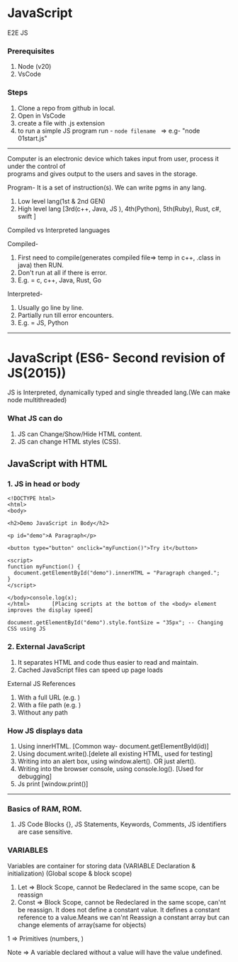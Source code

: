 # JavaScript
E2E JS

### Prerequisites
1. Node (v20)
2. VsCode

### Steps
1. Clone a repo from github in local.
2. Open in VsCode
3. create a file with .js extension
4. to run a simple JS program run - `node filename ` => e.g- "node 01start.js"

---

Computer is an electronic device which takes input from user, process it under the control of  
programs and gives output to the users and saves in the storage.

Program- It is a set of instruction(s). We can write pgms in any lang.

1. Low level lang(1st & 2nd GEN)
2. High level lang [3rd(c++, Java, JS ), 4th(Python), 5th(Ruby), Rust, c#, swift ] 

Compiled vs Interpreted languages

Compiled- 
1. First need to compile(generates compiled file=> temp in c++, .class in java) then RUN.
2. Don't run at all if there is error.
3. E.g. = c, c++, Java, Rust, Go

Interpreted-
1. Usually go line by line.
2. Partially run till error encounters.
3. E.g. = JS, Python

-----------------------------------------------------------------------------------------------------


# JavaScript (ES6- Second revision of JS(2015))
JS is Interpreted, dynamically typed and single threaded lang.(We can make node multithreaded)

### What JS can do
1. JS can Change/Show/Hide HTML content.
2. JS can change HTML styles (CSS).

## JavaScript with HTML

### 1. JS in head or body

```
<!DOCTYPE html>    
<html>
<body>

<h2>Demo JavaScript in Body</h2>

<p id="demo">A Paragraph</p>

<button type="button" onclick="myFunction()">Try it</button>

<script>
function myFunction() {
  document.getElementById("demo").innerHTML = "Paragraph changed.";
}
</script>

</body>console.log(x);
</html>       [Placing scripts at the bottom of the <body> element improves the display speed]

document.getElementById("demo").style.fontSize = "35px"; -- Changing CSS using JS
```

### 2. External JavaScript

1. It separates HTML and code thus easier to read and maintain.
2. Cached JavaScript files can speed up page loads

External JS References 

1. With a full URL (e.g. <script src="https://www.w3schools.com/js/myScript.js" > </script> )
2. With a file path (e.g. <script src="/jsLogic/myScript.js"></script>)
3. Without any path

### How JS displays data

1. Using innerHTML. [Common way- document.getElementById(id)]
2. Using document.write().[delete all existing HTML, used for testing]
3. Writing into an alert box, using window.alert(). OR just alert().
4. Writing into the browser console, using console.log(). [Used for debugging]
5. Js print [window.print()]

----------------------------------------------------------------------------

### Basics of RAM, ROM.

1. JS Code Blocks {}, JS Statements, Keywords, Comments, JS identifiers are case sensitive.

### VARIABLES 
Variables are container for storing data
(VARIABLE Declaration & initialization) (Global scope & block scope)

1. Let => Block Scope, cannot be Redeclared in the same scope, can be reassign
2. Const => Block Scope, cannot be Redeclared in the same scope, can'nt be reassign. It does not define a constant value. It defines a constant reference to a value.Means we can'nt Reassign a constant array but can change elements of array(same for objects)



1 => Primitives (numbers, )

Note => A variable declared without a value will have the value undefined.
